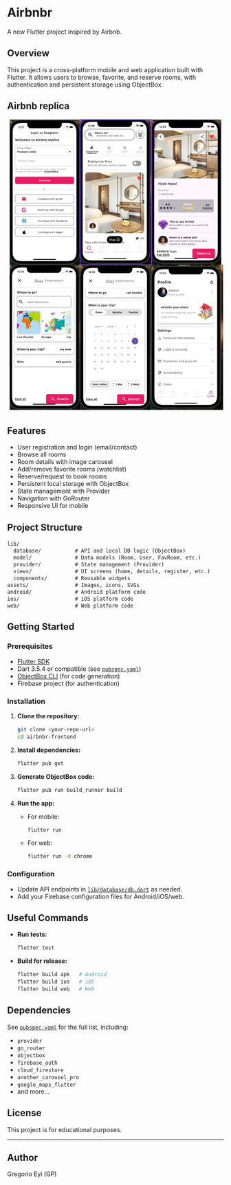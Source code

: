 # Airbnbr

A new Flutter project inspired by Airbnb.

## Overview

This project is a cross-platform mobile and web application built with Flutter. It allows users to browse, favorite, and reserve rooms, with authentication and persistent storage using ObjectBox.

## Airbnb replica
![Home page](./screenshots/airbnb.jpeg)

## Features

- User registration and login (email/contact)
- Browse all rooms
- Room details with image carousel
- Add/remove favorite rooms (watchlist)
- Reserve/request to book rooms
- Persistent local storage with ObjectBox
- State management with Provider
- Navigation with GoRouter
- Responsive UI for mobile

## Project Structure

```
lib/
  database/           # API and local DB logic (ObjectBox)
  model/              # Data models (Room, User, FavRoom, etc.)
  provider/           # State management (Provider)
  views/              # UI screens (home, details, register, etc.)
  components/         # Reusable widgets
assets/               # Images, icons, SVGs
android/              # Android platform code
ios/                  # iOS platform code
web/                  # Web platform code
```

## Getting Started

### Prerequisites

- [Flutter SDK](https://flutter.dev/docs/get-started/install)
- Dart 3.5.4 or compatible (see [`pubspec.yaml`](pubspec.yaml))
- [ObjectBox CLI](https://docs.objectbox.io/getting-started-flutter) (for code generation)
- Firebase project (for authentication)

### Installation

1. **Clone the repository:**
   ```sh
   git clone <your-repo-url>
   cd airbnbr-frontend
   ```

2. **Install dependencies:**
   ```sh
   flutter pub get
   ```

3. **Generate ObjectBox code:**
   ```sh
   flutter pub run build_runner build
   ```

4. **Run the app:**
   - For mobile:
     ```sh
     flutter run
     ```
   - For web:
     ```sh
     flutter run -d chrome
     ```

### Configuration

- Update API endpoints in [`lib/database/db.dart`](lib/database/db.dart) as needed.
- Add your Firebase configuration files for Android/iOS/web.

## Useful Commands

- **Run tests:**
  ```sh
  flutter test
  ```
- **Build for release:**
  ```sh
  flutter build apk   # Android
  flutter build ios   # iOS
  flutter build web   # Web
  ```

## Dependencies

See [`pubspec.yaml`](pubspec.yaml) for the full list, including:
- `provider`
- `go_router`
- `objectbox`
- `firebase_auth`
- `cloud_firestore`
- `another_carousel_pro`
- `google_maps_flutter`
- and more...

## License

This project is for educational purposes.

---
## Author

Gregorio Eyi (GP) 
